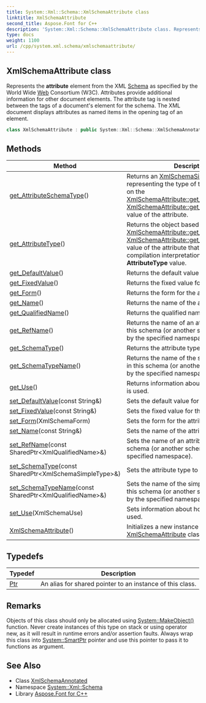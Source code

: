 ```yaml
---
title: System::Xml::Schema::XmlSchemaAttribute class
linktitle: XmlSchemaAttribute
second_title: Aspose.Font for C++
description: 'System::Xml::Schema::XmlSchemaAttribute class. Represents the attribute element from the XML Schema as specified by the World Wide Web Consortium (W3C). Attributes provide additional information for other document elements. The attribute tag is nested between the tags of a document''s element for the schema. The XML document displays attributes as named items in the opening tag of an element in C++.'
type: docs
weight: 1100
url: /cpp/system.xml.schema/xmlschemaattribute/
---
```

## XmlSchemaAttribute class


Represents the **attribute** element from the XML [Schema](../) as specified by the World Wide [Web](../../system.web/) Consortium (W3C). Attributes provide additional information for other document elements. The attribute tag is nested between the tags of a document's element for the schema. The XML document displays attributes as named items in the opening tag of an element.

```cpp
class XmlSchemaAttribute : public System::Xml::Schema::XmlSchemaAnnotated
```

## Methods

| Method | Description |
| --- | --- |
| [get_AttributeSchemaType](./get_attributeschematype/)() | Returns an [XmlSchemaSimpleType](../xmlschemasimpletype/) object representing the type of the attribute based on the [XmlSchemaAttribute::get_SchemaType](./get_schematype/) or [XmlSchemaAttribute::get_SchemaTypeName](./get_schematypename/) value of the attribute. |
| [get_AttributeType](./get_attributetype/)() | Returns the object based on the [XmlSchemaAttribute::get_SchemaType](./get_schematype/) or [XmlSchemaAttribute::get_SchemaTypeName](./get_schematypename/) value of the attribute that holds the post-compilation interpretation of the **AttributeType** value. |
| [get_DefaultValue](./get_defaultvalue/)() | Returns the default value for the attribute. |
| [get_FixedValue](./get_fixedvalue/)() | Returns the fixed value for the attribute. |
| [get_Form](./get_form/)() | Returns the form for the attribute. |
| [get_Name](./get_name/)() | Returns the name of the attribute. |
| [get_QualifiedName](./get_qualifiedname/)() | Returns the qualified name for the attribute. |
| [get_RefName](./get_refname/)() | Returns the name of an attribute declared in this schema (or another schema indicated by the specified namespace). |
| [get_SchemaType](./get_schematype/)() | Returns the attribute type to a simple type. |
| [get_SchemaTypeName](./get_schematypename/)() | Returns the name of the simple type defined in this schema (or another schema indicated by the specified namespace). |
| [get_Use](./get_use/)() | Returns information about how the attribute is used. |
| [set_DefaultValue](./set_defaultvalue/)(const String\&) | Sets the default value for the attribute. |
| [set_FixedValue](./set_fixedvalue/)(const String\&) | Sets the fixed value for the attribute. |
| [set_Form](./set_form/)(XmlSchemaForm) | Sets the form for the attribute. |
| [set_Name](./set_name/)(const String\&) | Sets the name of the attribute. |
| [set_RefName](./set_refname/)(const SharedPtr\<XmlQualifiedName\>\&) | Sets the name of an attribute declared in this schema (or another schema indicated by the specified namespace). |
| [set_SchemaType](./set_schematype/)(const SharedPtr\<XmlSchemaSimpleType\>\&) | Sets the attribute type to a simple type. |
| [set_SchemaTypeName](./set_schematypename/)(const SharedPtr\<XmlQualifiedName\>\&) | Sets the name of the simple type defined in this schema (or another schema indicated by the specified namespace). |
| [set_Use](./set_use/)(XmlSchemaUse) | Sets information about how the attribute is used. |
| [XmlSchemaAttribute](./xmlschemaattribute/)() | Initializes a new instance of the [XmlSchemaAttribute](./) class. |
## Typedefs

| Typedef | Description |
| --- | --- |
| [Ptr](./ptr/) | An alias for shared pointer to an instance of this class. |
## Remarks



Objects of this class should only be allocated using [System::MakeObject()](../../system/makeobject/) function. Never create instances of this type on stack or using operator new, as it will result in runtime errors and/or assertion faults. Always wrap this class into [System::SmartPtr](../../system/smartptr/) pointer and use this pointer to pass it to functions as argument. 

## See Also

* Class [XmlSchemaAnnotated](../xmlschemaannotated/)
* Namespace [System::Xml::Schema](../)
* Library [Aspose.Font for C++](../../)
